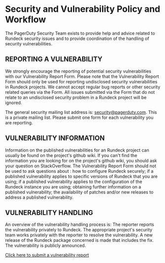 # Security and Vulnerability Policy and Workflow
The PagerDuty Security Team exists to provide help and advice related to Rundeck security issues and to provide coordination of the handling of security vulnerabilities.

## REPORTING A VULNERABILITY
We strongly encourage the reporting of potential security vulnerabilities with our Vulnerability Report Form. Please note that the Vulnerability Report Form should only be used for reporting undisclosed security vulnerabilities in Rundeck projects. We cannot accept regular bug reports or other security related queries via the Form. All issues submitted via the Form that do not relate to an undisclosed security problem in a Rundeck project will be ignored.

The general security mailing list address is: security@pagerduty.com. This is a private mailing list. Please submit one form for each vulnerability you are reporting.

## VULNERABILITY INFORMATION
Information on the published vulnerabilities for an Rundeck project can usually be found on the project's github wiki. If you can't find the information you are looking for on the project's github wiki, you should ask your question on StackOverflow. The Vulnerability Report Form should not be used to ask questions about : how to configure Rundeck securely; if a published vulnerability applies to specific versions of Rundeck that you are using; if a published vulnerability applies to the configuration of the Rundeck instance you are using; obtaining further information on a published vulnerability; the availability of patches and/or new releases to address a published vulnerability.

## VULNERABILITY HANDLING
An overview of the vulnerability handling process is: The reporter reports the vulnerability privately to Rundeck. The appropriate project's security team works privately with the reporter to resolve the vulnerability. A new release of the Rundeck package concerned is made that includes the fix. The vulnerability is publicly announced. 

[Click here to submit a vulnerability report](https://www.pagerduty.com/security/disclosure/)
